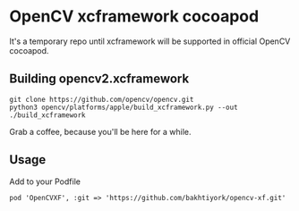 # OpenCV xcframework cocoapod
It's a temporary repo until xcframework will be supported in official OpenCV cocoapod.

## Building opencv2.xcframework
```
git clone https://github.com/opencv/opencv.git
python3 opencv/platforms/apple/build_xcframework.py --out ./build_xcframework
```
Grab a coffee, because you'll be here for a while.

## Usage
Add to your Podfile
```
pod 'OpenCVXF', :git => 'https://github.com/bakhtiyork/opencv-xf.git'

```